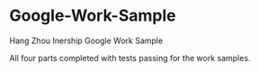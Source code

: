 # Google-Work-Sample
Hang Zhou Inership Google Work Sample

All four parts completed with tests passing for the work samples.
